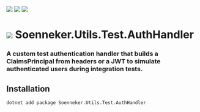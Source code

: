 ﻿[![](https://img.shields.io/nuget/v/soenneker.utils.test.authhandler.svg?style=for-the-badge)](https://www.nuget.org/packages/soenneker.utils.test.authhandler/)
[![](https://img.shields.io/github/actions/workflow/status/soenneker/soenneker.utils.test.authhandler/publish-package.yml?style=for-the-badge)](https://github.com/soenneker/soenneker.utils.test.authhandler/actions/workflows/publish-package.yml)
[![](https://img.shields.io/nuget/dt/soenneker.utils.test.authhandler.svg?style=for-the-badge)](https://www.nuget.org/packages/soenneker.utils.test.authhandler/)

# ![](https://user-images.githubusercontent.com/4441470/224455560-91ed3ee7-f510-4041-a8d2-3fc093025112.png) Soenneker.Utils.Test.AuthHandler
### A custom test authentication handler that builds a ClaimsPrincipal from headers or a JWT to simulate authenticated users during integration tests.

## Installation

```
dotnet add package Soenneker.Utils.Test.AuthHandler
```
